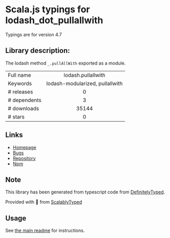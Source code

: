 
# Scala.js typings for lodash_dot_pullallwith

Typings are for version 4.7

## Library description:
The lodash method `_.pullAllWith` exported as a module.

|                    |                 |
| ------------------ | :-------------: |
| Full name          | lodash.pullallwith |
| Keywords           | lodash-modularized, pullallwith |
| # releases         | 0 |
| # dependents       | 3 |
| # downloads        | 35144 |
| # stars            | 0 |

## Links
- [Homepage](https://lodash.com/)
- [Bugs](https://github.com/lodash/lodash/issues)
- [Repository](https://github.com/lodash/lodash)
- [Npm](https://www.npmjs.com/package/lodash.pullallwith)
    


## Note
This library has been generated from typescript code from [DefinitelyTyped](https://definitelytyped.org).

Provided with :purple_heart: from [ScalablyTyped](https://github.com/oyvindberg/ScalablyTyped)

## Usage
See [the main readme](../../readme.md) for instructions.


